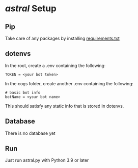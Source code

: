 # *astral* Setup

## Pip
Take care of any packages by installing [requirements.txt](requirements.txt)

## dotenvs
In the root, create a .env containing the following:
```
TOKEN = <your bot token>
```


In the cogs folder, create another .env containing the following:
```
# basic bot info
botName = <your bot name>
```
This should satisfy any static info that is stored in dotenvs.

## Database
There is no database yet

## Run
Just run astral.py with Python 3.9 or later
